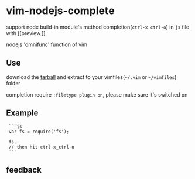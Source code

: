 vim-nodejs-complete
===================

support node build-in module's method completion(`ctrl-x ctrl-o`) in `js` file with [[preview.]]

nodejs 'omnifunc' function of vim

## Use
download the [tarball](https://github.com/myhere/vim-nodejs-complete/zipball/master) and extract to your vimfiles(`~/.vim` or
`~/vimfiles`) folder

completion require `:filetype plugin on`, please make sure it's switched on


## Example

     ```js
     var fs = require('fs');

     fs.
     // then hit ctrl-x_ctrl-o
     ```

## feedback


